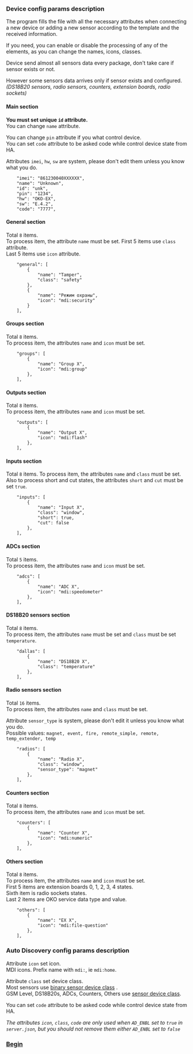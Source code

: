 ### Device config params description  
The program fills the file with all the necessary attributes when connecting a new device or adding a new sensor according to the template and the received information.  

If you need, you can enable or disable the processing of any of the elements, as you can change the names, icons, classes.

Device send almost all sensors data every package, don't take care if sensor exists or not.  

However some sensors data arrives only if sensor exists and configured.  
*(DS18B20 sensors, radio sensors, counters, extension boards, radio sockets)*

#### Main section  
**You must set unique `id` attribute.**  
You can change `name` attribute.  

You can change `pin` attribute if you what control device.  
You can set `code` attribute to be asked code while control device state from HA.  

Attributes `imei`, `hw`, `sw` are system, please don't edit them unless you know what you do.   
```
    "imei": "861230040XXXXXX",
    "name": "Unknown",
    "id": "unk",
    "pin": "1234",
    "hw": "OKO-EX",
    "sw": "E.4.2",
    "code": "7777",
```

#### General section  
Total `8` items.   
To process item, the attribute `name` must be set.
First 5 items use `class` attribute.  
Last 5 items use `icon` attribute.
```
    "general": [
        {
            "name": "Tamper",
            "class": "safety"
        },
        {
            "name": "Режим охраны",
            "icon": "mdi:security"
        }
    ],
```

#### Groups section  
Total `8` items.   
To process item, the attributes `name` and `icon` must be set.  
```
    "groups": [
        {
            "name": "Group X",
            "icon": "mdi:group"
        },
    ],
```

#### Outputs section  
Total `8` items.   
To process item, the attributes `name` and `icon` must be set.
```
    "outputs": [
        {
            "name": "Output X",
            "icon": "mdi:flash"
        },
    ],  
```

#### Inputs section  
Total `8` items.
To process item, the attributes `name` and `class` must be set.  
Also to process short and cut states, the attributes `short` and `cut` must be set `true`.
```
    "inputs": [
        {
            "name": "Input X",
            "class": "window",
            "short": true,
            "cut": false
        },
    ],
```

#### ADCs section  
Total `5` items.   
To process item, the attributes `name` and `icon` must be set.
```
    "adcs": [
        {
            "name": "ADC X",
            "icon": "mdi:speedometer"
        },
    ],
```

#### DS18B20 sensors section  
Total `8` items.   
To process item, the attributes `name` must be set and `class` must be set `temperature`.
```
    "dallas": [
        {
            "name": "DS18B20 X",
            "class": "temperature"
        },
    ],
```

#### Radio sensors section  
Total `16` items.   
To process item, the attributes `name` and `class` must be set.

Attribute `sensor_type` is system, please don't edit it unless you know what you do.   
Possible values: `magnet, event, fire, remote_simple, remote, temp_extender, temp`

```
    "radios": [
        {
            "name": "Radio X",
            "class": "window",
            "sensor_type": "magnet"
        },
    ],
```

#### Counters section  
Total `8` items.   
To process item, the attributes `name` and `icon` must be set.
```
    "counters": [
        {
            "name": "Counter X",
            "icon": "mdi:numeric"
        },
    ],
```

#### Others section  
Total `8` items.   
To process item, the attributes `name` and `icon` must be set.  
First 5 items are extension boards 0, 1, 2, 3, 4 states.  
Sixth item is radio sockets states.  
Last 2 items are OKO service data type and value.
```
    "others": [
        {
            "name": "EX X",
            "icon": "mdi:file-question"
        },
    ],
```

### Auto Discovery config params description  
Attribute `icon` set icon.  
MDI icons. Prefix name with `mdi:`, ie `mdi:home`.    

Attribute `class` set device class.  
Most sensors use [binary sensor device class](https://www.home-assistant.io/integrations/binary_sensor/#device-class) .    
 GSM Level, DS18B20s, ADCs, Counters, Others use [sensor device class](https://www.home-assistant.io/integrations/sensor/#device-class).  

You can set `code` attribute to be asked code while control device state from HA.  

*The attributes `icon`, `class`, `code` are only used when `AD_ENBL` set to `true` in `server.json`, but you should not remove them either `AD_ENBL` set to `false`*

### [Begin](https://github.com/xyzroe/oko2mqtt/blob/master/doc/BEGIN.md)

